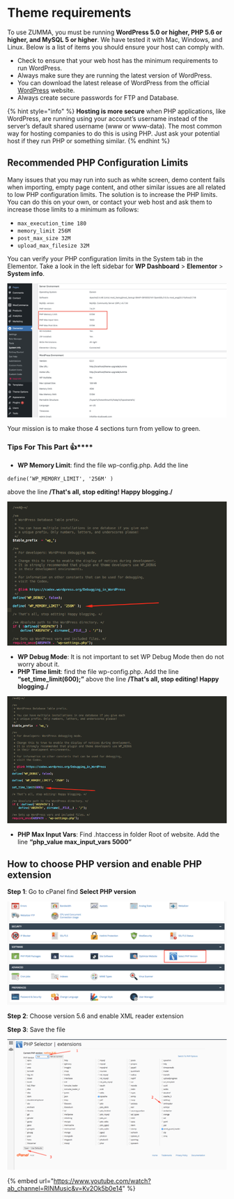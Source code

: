 # Theme requirements

To use ZUMMA, you must be running **WordPress 5.0 or higher, PHP 5.6 or higher, and MySQL 5 or higher**. We have tested it with Mac, Windows, and Linux. Below is a list of items you should ensure your host can comply with.

* Check to ensure that your web host has the minimum requirements to run WordPress.
* Always make sure they are running the latest version of WordPress.
* You can download the latest release of WordPress from the official [WordPress](https://wordpress.org) website.
* Always create secure passwords for FTP and Database.

{% hint style="info" %}
**Hosting is more secure** when PHP applications, like WordPress, are running using your account’s username instead of the server’s default shared username (www or www-data). The most common way for hosting companies to do this is using PHP. Just ask your potential host if they run PHP or something similar.
{% endhint %}

## Recommended PHP Configuration Limits <a href="#recommended-php-configuration-limits" id="recommended-php-configuration-limits"></a>

Many issues that you may run into such as white screen, demo content fails when importing, empty page content, and other similar issues are all related to low PHP configuration limits. The solution is to increase the PHP limits. You can do this on your own, or contact your web host and ask them to increase those limits to a minimum as follows:

* `max_execution_time 180`
* `memory_limit 256M`
* `post_max_size 32M`
* `upload_max_filesize 32M`

You can verify your PHP configuration limits in the System tab in the Elementor. Take a look in the left sidebar for **WP Dashboard** > **Elementor** > **System info**.

![](<../.gitbook/assets/Screenshot at Aug 10 05-41-28.png>)

Your mission is to make those 4 sections turn from yellow to green.



### **Tips For This Part** :thumbsup:****

* **WP Memory Limit**: find the file wp-config.php. Add the line&#x20;

```
define(‘WP_MEMORY_LIMIT', '256M' )
```

above the line **/That's all, stop editing! Happy blogging./**

![](<../.gitbook/assets/theme requirements 2 WP-Memory-Limit.png>)

* **WP Debug Mode**: It is not important to set WP Debug Mode then do not worry about it.
* **PHP Time limit**: find the file wp-config.php. Add the line **“set\_time\_limit(600);”** above the line **/That's all, stop editing! Happy blogging./**

![](<../.gitbook/assets/theme requirements 3 PGP-Time-limit.png>)

* **PHP Max Input Vars**: Find .htaccess in folder Root of website. Add the line **“php\_value max\_input\_vars 5000”**

## How to choose PHP version and enable PHP extension <a href="#how-to-choose-php-version-and-enabale-php-extension" id="how-to-choose-php-version-and-enabale-php-extension"></a>



**Step 1**: Go to cPanel find **Select PHP version**

![](<../.gitbook/assets/2.1 select-php-version.png>)

**Step 2**: Choose version 5.6 and enable XML reader extension

**Step 3**: Save the file

![](<../.gitbook/assets/2.2 image.png>)

{% embed url="https://www.youtube.com/watch?ab_channel=RINMusic&v=Kv2Ok5b0e14" %}
